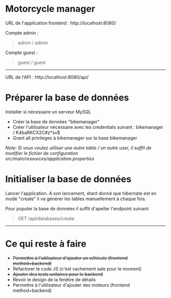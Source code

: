 # Motorcycle manager

URL de l'application frontend : http://localhost:8080/

Compte admin : 
> admin / admin

Compte guest :
> guest / guest

---

URL de l'API : http://localhost:8080/api/

# Préparer la base de données

Installer si nécessaire un serveur MySQL

- Créer la base de données "bikemanager"
- Créer l'utilisateur nécessaire avec les credentials suivant : bikemanager / K4baRKCX2C#z\*sv$
- Grant all privileges à bikemanager sur la base bikemanager

<i>Note: Si vous voulez utiliser une autre table / un autre user, il suffit de modifier le fichier de configuration src/main/resources/application.properties</i>

# Initialiser la base de données

Lancer l'application. A son lancement, étant donné que hibernate est en mode "create" il va générer les tables manuellement à chaque fois.

Pour populer la base de données il suffit d'apeller l'endpoint suivant:

> GET /api/databases/create

---

# Ce qui reste à faire

- <s>Permettre à l'utilisateur d'ajouter un véhicule (frontend method+backend)</s>
- Refactorer le code JS (c'est vachement sale pour le moment)
- <s>Ajouter des tests unitaires pour le backend</s>
- Revoir le design de la fenêtre de détails
- Permettre à l'utilisateur d'ajouter des moteurs (frontend method+backend)
